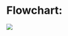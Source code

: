 # Flowchart:

![](https://user-images.githubusercontent.com/69413922/132313938-e1c9c26e-8ff9-48c0-a99c-0b43c36eed9b.png)
